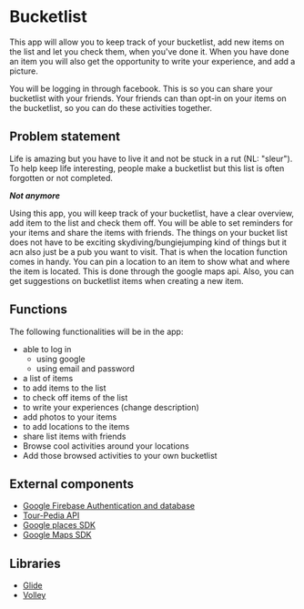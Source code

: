 # Bucketlist
This app will allow you to keep track of your bucketlist, add new items on the list and let you check them, when you've done it.
When you have done an item you will also get the opportunity to write your experience, and add a picture.

You will be logging in through facebook. This is so you can share your bucketlist with your friends. Your friends can than opt-in on your items on the bucketlist, so you can do these activities together.

## Problem statement
Life is amazing but you have to live it and not be stuck in a rut (NL: "sleur"). To help keep life interesting, people make a bucketlist but this list is often forgotten or not completed.

__*Not anymore*__

Using this app, you will keep track of your bucketlist, have a clear overview, add item to the list and check them off. You will be able to set reminders for your items and share the items with friends.
The things on your bucket list does not have to be exciting skydiving/bungiejumping kind of things but it acn also just be a pub you want to visit. That is when the location function comes in handy. You can pin a location to an item to show what and where the item is located. This is done through the google maps api. Also, you can get suggestions on bucketlist items when creating a new item. 

## Functions
The following functionalities will be in the app:

* able to log in
    * using google
    * using email and password
* a list of items
* to add items to the list
* to check off items of the list
* to write your experiences (change description)
* add photos to your items
* to add locations to the items
* share list items with friends
* Browse cool activities around your locations
* Add those browsed activities to your own bucketlist

## External components
* [Google Firebase Authentication and database](https://firebase.google.com/docs/auth/users)
* [Tour-Pedia API](http://tour-pedia.org/api/index.html)
* [Google places SDK](https://developers.google.com/places/android-sdk/intro)
* [Google Maps SDK](https://developers.google.com/maps/documentation/android-sdk/intro)

## Libraries
* [Glide](https://github.com/bumptech/glide)
* [Volley](https://developer.android.com/training/volley/)
